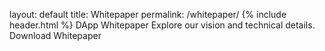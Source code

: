 
layout: default
title: Whitepaper
permalink: /whitepaper/
{% include header.html %}
DApp Whitepaper
Explore our vision and technical details.
Download Whitepaper


